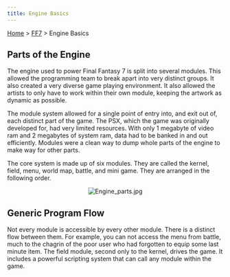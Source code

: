 ```yaml
---
title: Engine Basics
---
```


[Home](Main%20Page.md) > [FF7](FF7.md) > Engine Basics

## Parts of the Engine

The engine used to power Final Fantasy 7 is split into several modules.
This allowed the programming team to break apart into very distinct
groups. It also created a very diverse game playing environment. It also
allowed the artists to only have to work within their own module,
keeping the artwork as dynamic as possible.

The module system allowed for a single point of entry into, and exit out
of, each distinct part of the game. The PSX, which the game was
originally developed for, had very limited resources. With only 1
megabyte of video ram and 2 megabytes of system ram, data had to be
banked in and out efficiently. Modules were a clean way to dump whole
parts of the engine to make way for other parts.

The core system is made up of six modules. They are called the kernel,
field, menu, world map, battle, and mini game. They are arranged in the
following order.

  

<center>

![][1]

</center>

  

## Generic Program Flow

Not every module is accessible by every other module. There is a
distinct flow between them. For example, you can not access the menu
from battle, much to the chagrin of the poor user who had forgotten to
equip some last minute item. The field module, second only to the
kernel, drives the game. It includes a powerful scripting system that
can call any module within the game.

  [1]: ../../assets/Engine%20parts.jpg "Engine_parts.jpg"

